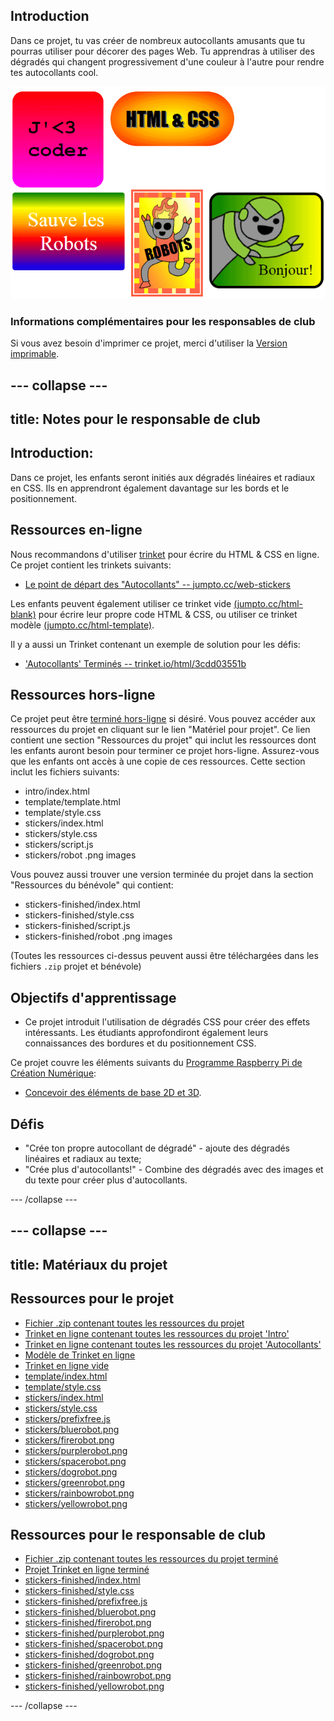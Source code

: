 ## Introduction

Dans ce projet, tu vas créer de nombreux autocollants amusants que tu pourras utiliser pour décorer des pages Web. Tu apprendras à utiliser des dégradés qui changent progressivement d'une couleur à l'autre pour rendre tes autocollants cool.

![capture d'écran](images/stickers-finished.png)

### Informations complémentaires pour les responsables de club

Si vous avez besoin d'imprimer ce projet, merci d'utiliser la [Version imprimable](https://projects.raspberrypi.org/fr-FR/projects/stickers/print).

--- collapse ---
---
title: Notes pour le responsable de club
---

## Introduction:

Dans ce projet, les enfants seront initiés aux dégradés linéaires et radiaux en CSS. Ils en apprendront également davantage sur les bords et le positionnement.

## Ressources en-ligne

Nous recommandons d'utiliser [trinket](https://trinket.io/) pour écrire du HTML & CSS en ligne. Ce projet contient les trinkets suivants:

* [Le point de départ des "Autocollants" -- jumpto.cc/web-stickers](http://jumpto.cc/web-stickers)

Les enfants peuvent également utiliser ce trinket vide [(jumpto.cc/html-blank)](http://jumpto.cc/html-blank) pour écrire leur propre code HTML & CSS, ou utiliser ce trinket modèle [(jumpto.cc/html-template)](http://jumpto.cc/html-template).

Il y a aussi un Trinket contenant un exemple de solution pour les défis:

* ['Autocollants' Terminés -- trinket.io/html/3cdd03551b](https://trinket.io/html/3cdd03551b)

## Ressources hors-ligne

Ce projet peut être [terminé hors-ligne](https://www.codeclubprojects.org/en-GB/resources/webdev-working-offline/) si désiré. Vous pouvez accéder aux ressources du projet en cliquant sur le lien "Matériel pour projet". Ce lien contient une section "Ressources du projet" qui inclut les ressources dont les enfants auront besoin pour terminer ce projet hors-ligne. Assurez-vous que les enfants ont accès à une copie de ces ressources. Cette section inclut les fichiers suivants:

* intro/index.html
* template/template.html
* template/style.css
* stickers/index.html
* stickers/style.css
* stickers/script.js
* stickers/robot .png images

Vous pouvez aussi trouver une version terminée du projet dans la section "Ressources du bénévole" qui contient:

* stickers-finished/index.html
* stickers-finished/style.css
* stickers-finished/script.js
* stickers-finished/robot .png images

(Toutes les ressources ci-dessus peuvent aussi être téléchargées dans les fichiers `.zip` projet et bénévole)

## Objectifs d'apprentissage

* Ce projet introduit l'utilisation de dégradés CSS pour créer des effets intéressants. Les étudiants approfondiront également leurs connaissances des bordures et du positionnement CSS. 

Ce projet couvre les éléments suivants du [Programme Raspberry Pi de Création Numérique](https://rpf.io/curriculum):

* [Concevoir des éléments de base 2D et 3D](https://www.raspberrypi.org/curriculum/design/creator).

## Défis

* "Crée ton propre autocollant de dégradé" - ajoute des dégradés linéaires et radiaux au texte;
* "Crée plus d'autocollants!" - Combine des dégradés avec des images et du texte pour créer plus d'autocollants.

--- /collapse ---

--- collapse ---
---
title: Matériaux du projet
---

## Ressources pour le projet

* [Fichier .zip contenant toutes les ressources du projet](resources/stickers-project-resources.zip)
* [Trinket en ligne contenant toutes les ressources du projet 'Intro'](http://jumpto.cc/web-intro)
* [Trinket en ligne contenant toutes les ressources du projet 'Autocollants'](http://jumpto.cc/web-stickers)
* [Modèle de Trinket en ligne](http://jumpto.cc/trinket-template)
* [Trinket en ligne vide](http://jumpto.cc/trinket-blank)
* [template/index.html](resources/template-index.html)
* [template/style.css](resources/template-style.css)
* [stickers/index.html](resources/stickers-index.html)
* [stickers/style.css](resources/stickers-style.css)
* [stickers/prefixfree.js](resources/stickers-prefixfree.js)
* [stickers/bluerobot.png](resources/stickers-bluerobot.png)
* [stickers/firerobot.png](resources/stickers-firerobot.png)
* [stickers/purplerobot.png](resources/stickers-purplerobot.png)
* [stickers/spacerobot.png](resources/stickers-spacerobot.png)
* [stickers/dogrobot.png](resources/stickers-dogrobot.png)
* [stickers/greenrobot.png](resources/stickers-greenrobot.png)
* [stickers/rainbowrobot.png](resources/stickers-rainbowrobot.png)
* [stickers/yellowrobot.png](resources/stickers-yellowrobot.png)

## Ressources pour le responsable de club

* [Fichier .zip contenant toutes les ressources du projet terminé](resources/stickers-volunteer-resources.zip)
* [Projet Trinket en ligne terminé](https://trinket.io/html/3cdd03551b)
* [stickers-finished/index.html](resources/stickers-finished-index.html)
* [stickers-finished/style.css](resources/stickers-finished-style.css)
* [stickers-finished/prefixfree.js](resources/stickers-finished-prefixfree.js)
* [stickers-finished/bluerobot.png](resources/stickers-finished-bluerobot.png)
* [stickers-finished/firerobot.png](resources/stickers-finished-firerobot.png)
* [stickers-finished/purplerobot.png](resources/stickers-finished-purplerobot.png)
* [stickers-finished/spacerobot.png](resources/stickers-finished-spacerobot.png)
* [stickers-finished/dogrobot.png](resources/stickers-finished-dogrobot.png)
* [stickers-finished/greenrobot.png](resources/stickers-finished-greenrobot.png)
* [stickers-finished/rainbowrobot.png](resources/stickers-finished-rainbowrobot.png)
* [stickers-finished/yellowrobot.png](resources/stickers-finished-yellowrobot.png)

--- /collapse ---
